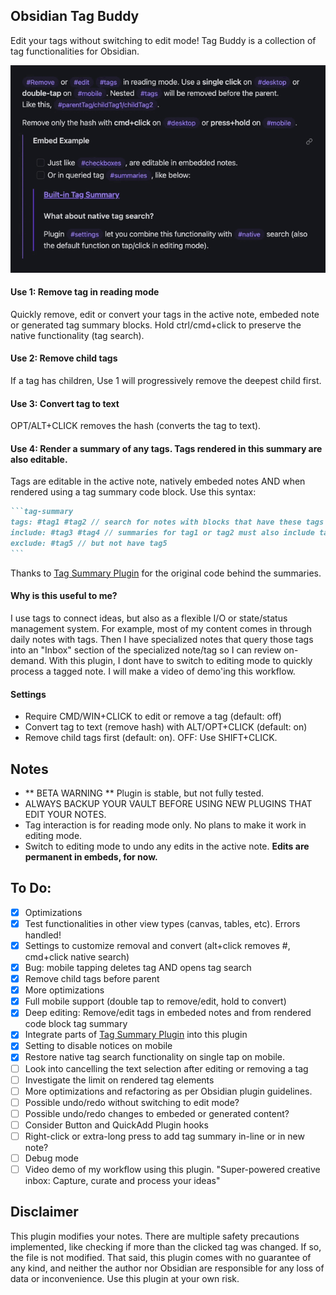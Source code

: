 ## Obsidian Tag Buddy
Edit your tags without switching to edit mode! Tag Buddy is a collection of tag functionalities for Obsidian.

![demo](https://github.com/moremeyou/Obsidian-Tag-Buddy/blob/main/Demo.gif)

#### Use 1: Remove tag in reading mode
Quickly remove, edit or convert your tags in the active note, embeded note or generated tag summary blocks. Hold ctrl/cmd+click to preserve the native functionality (tag search).

#### Use 2: Remove child tags
If a tag has children, Use 1 will progressively remove the deepest child first.

#### Use 3: Convert tag to text
OPT/ALT+CLICK removes the hash (converts the tag to text).

#### Use 4: Render a summary of any tags. Tags rendered in this summary are also editable.
Tags are editable in the active note, natively embeded notes AND when rendered using a tag summary code block. Use this syntax:
````markdown
```tag-summary
tags: #tag1 #tag2 // search for notes with blocks that have these tags
include: #tag3 #tag4 // summaries for tag1 or tag2 must also include tag3 and tag4
exclude: #tag5 // but not have tag5
```
````
Thanks to [Tag Summary Plugin](https://github.com/macrojd/tag-summary) for the original code behind the summaries.

#### Why is this useful to me? 
I use tags to connect ideas, but also as a flexible I/O or state/status management system. For example, most of my content comes in through daily notes with tags. Then I have specialized notes that query those tags into an "Inbox" section of the specialized note/tag so I can review on-demand. With this plugin, I dont have to switch to editing mode to quickly process a tagged note. I will make a video of demo'ing this workflow.

#### Settings
- Require CMD/WIN+CLICK to edit or remove a tag (default: off)
- Convert tag to text (remove hash) with ALT/OPT+CLICK (default: on)
- Remove child tags first (default: on). OFF: Use SHIFT+CLICK. 

## Notes
- ** BETA WARNING ** Plugin is stable, but not fully tested.
- ALWAYS BACKUP YOUR VAULT BEFORE USING NEW PLUGINS THAT EDIT YOUR NOTES.
- Tag interaction is for reading mode only. No plans to make it work in editing mode.
- Switch to editing mode to undo any edits in the active note. **Edits are permanent in embeds, for now.**

## To Do:
- [x] Optimizations 
- [x] Test functionalities in other view types (canvas, tables, etc). Errors handled!
- [x] Settings to customize removal and convert (alt+click removes #, cmd+click native search)
- [x] Bug: mobile tapping deletes tag AND opens tag search
- [x] Remove child tags before parent
- [x] More optimizations
- [x] Full mobile support (double tap to remove/edit, hold to convert)
- [x] Deep editing: Remove/edit tags in embeded notes and from rendered code block tag summary
- [x] Integrate parts of [Tag Summary Plugin](https://github.com/macrojd/tag-summary) into this plugin
- [x] Setting to disable notices on mobile
- [x] Restore native tag search functionality on single tap on mobile. 
- [ ] Look into cancelling the text selection after editing or removing a tag
- [ ] Investigate the limit on rendered tag elements
- [ ] More optimizations and refactoring as per Obsidian plugin guidelines.
- [ ] Possible undo/redo without switching to edit mode?
- [ ] Possible undo/redo changes to embeded or generated content? 
- [ ] Consider Button and QuickAdd Plugin hooks
- [ ] Right-click or extra-long press to add tag summary in-line or in new note?
- [ ] Debug mode
- [ ] Video demo of my workflow using this plugin. "Super-powered creative inbox: Capture, curate and process your ideas"

## Disclaimer
This plugin modifies your notes. There are multiple safety precautions implemented, like checking if more than the clicked tag was changed. If so, the file is not modified. That said, this plugin comes with no guarantee of any kind, and neither the author nor Obsidian are responsible for any loss of data or inconvenience. Use this plugin at your own risk.